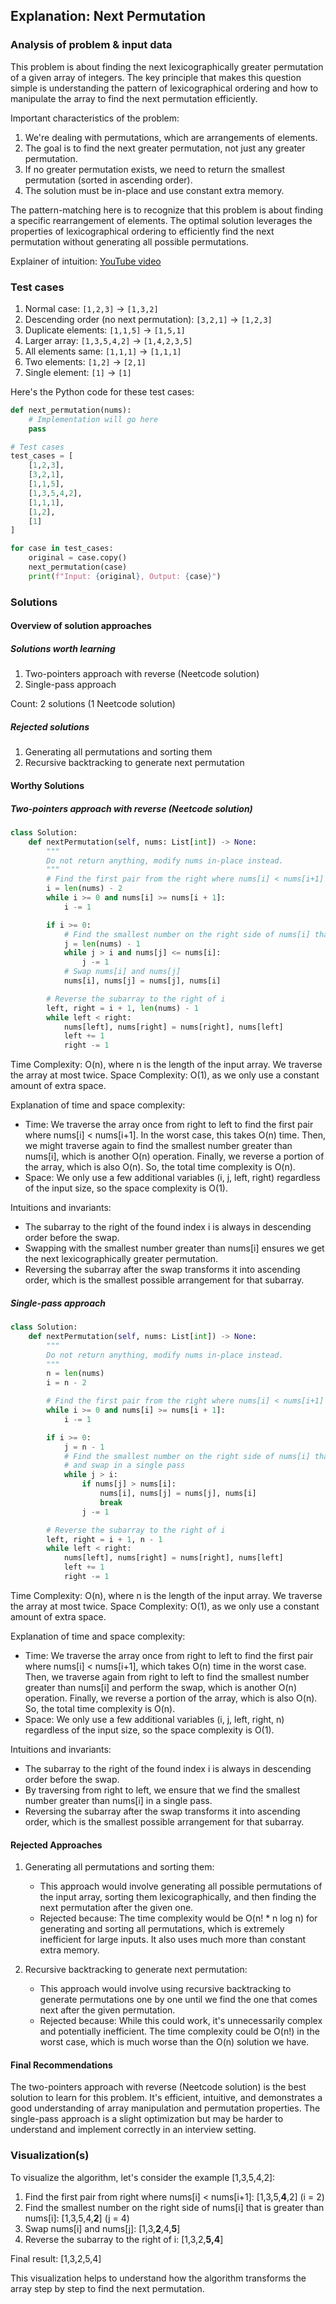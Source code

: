 ## Explanation: Next Permutation

### Analysis of problem & input data

This problem is about finding the next lexicographically greater permutation of a given array of integers. The key principle that makes this question simple is understanding the pattern of lexicographical ordering and how to manipulate the array to find the next permutation efficiently.

Important characteristics of the problem:

1. We're dealing with permutations, which are arrangements of elements.
2. The goal is to find the next greater permutation, not just any greater permutation.
3. If no greater permutation exists, we need to return the smallest permutation (sorted in ascending order).
4. The solution must be in-place and use constant extra memory.

The pattern-matching here is to recognize that this problem is about finding a specific rearrangement of elements. The optimal solution leverages the properties of lexicographical ordering to efficiently find the next permutation without generating all possible permutations.

Explainer of intuition: [YouTube video](https://www.youtube.com/watch?v=quAS1iydq7U)

### Test cases

1. Normal case: `[1,2,3]` → `[1,3,2]`
2. Descending order (no next permutation): `[3,2,1]` → `[1,2,3]`
3. Duplicate elements: `[1,1,5]` → `[1,5,1]`
4. Larger array: `[1,3,5,4,2]` → `[1,4,2,3,5]`
5. All elements same: `[1,1,1]` → `[1,1,1]`
6. Two elements: `[1,2]` → `[2,1]`
7. Single element: `[1]` → `[1]`

Here's the Python code for these test cases:

```python
def next_permutation(nums):
    # Implementation will go here
    pass

# Test cases
test_cases = [
    [1,2,3],
    [3,2,1],
    [1,1,5],
    [1,3,5,4,2],
    [1,1,1],
    [1,2],
    [1]
]

for case in test_cases:
    original = case.copy()
    next_permutation(case)
    print(f"Input: {original}, Output: {case}")
```

### Solutions

#### Overview of solution approaches

##### Solutions worth learning

1. Two-pointers approach with reverse (Neetcode solution)
2. Single-pass approach

Count: 2 solutions (1 Neetcode solution)

##### Rejected solutions

1. Generating all permutations and sorting them
2. Recursive backtracking to generate next permutation

#### Worthy Solutions

##### Two-pointers approach with reverse (Neetcode solution)

```python
class Solution:
    def nextPermutation(self, nums: List[int]) -> None:
        """
        Do not return anything, modify nums in-place instead.
        """
        # Find the first pair from the right where nums[i] < nums[i+1]
        i = len(nums) - 2
        while i >= 0 and nums[i] >= nums[i + 1]:
            i -= 1

        if i >= 0:
            # Find the smallest number on the right side of nums[i] that is greater than nums[i]
            j = len(nums) - 1
            while j > i and nums[j] <= nums[i]:
                j -= 1
            # Swap nums[i] and nums[j]
            nums[i], nums[j] = nums[j], nums[i]

        # Reverse the subarray to the right of i
        left, right = i + 1, len(nums) - 1
        while left < right:
            nums[left], nums[right] = nums[right], nums[left]
            left += 1
            right -= 1
```

Time Complexity: O(n), where n is the length of the input array. We traverse the array at most twice.
Space Complexity: O(1), as we only use a constant amount of extra space.

Explanation of time and space complexity:

- Time: We traverse the array once from right to left to find the first pair where nums[i] < nums[i+1]. In the worst case, this takes O(n) time. Then, we might traverse again to find the smallest number greater than nums[i], which is another O(n) operation. Finally, we reverse a portion of the array, which is also O(n). So, the total time complexity is O(n).
- Space: We only use a few additional variables (i, j, left, right) regardless of the input size, so the space complexity is O(1).

Intuitions and invariants:

- The subarray to the right of the found index i is always in descending order before the swap.
- Swapping with the smallest number greater than nums[i] ensures we get the next lexicographically greater permutation.
- Reversing the subarray after the swap transforms it into ascending order, which is the smallest possible arrangement for that subarray.

##### Single-pass approach

```python
class Solution:
    def nextPermutation(self, nums: List[int]) -> None:
        """
        Do not return anything, modify nums in-place instead.
        """
        n = len(nums)
        i = n - 2

        # Find the first pair from the right where nums[i] < nums[i+1]
        while i >= 0 and nums[i] >= nums[i + 1]:
            i -= 1

        if i >= 0:
            j = n - 1
            # Find the smallest number on the right side of nums[i] that is greater than nums[i]
            # and swap in a single pass
            while j > i:
                if nums[j] > nums[i]:
                    nums[i], nums[j] = nums[j], nums[i]
                    break
                j -= 1

        # Reverse the subarray to the right of i
        left, right = i + 1, n - 1
        while left < right:
            nums[left], nums[right] = nums[right], nums[left]
            left += 1
            right -= 1
```

Time Complexity: O(n), where n is the length of the input array. We traverse the array at most twice.
Space Complexity: O(1), as we only use a constant amount of extra space.

Explanation of time and space complexity:

- Time: We traverse the array once from right to left to find the first pair where nums[i] < nums[i+1], which takes O(n) time in the worst case. Then, we traverse again from right to left to find the smallest number greater than nums[i] and perform the swap, which is another O(n) operation. Finally, we reverse a portion of the array, which is also O(n). So, the total time complexity is O(n).
- Space: We only use a few additional variables (i, j, left, right, n) regardless of the input size, so the space complexity is O(1).

Intuitions and invariants:

- The subarray to the right of the found index i is always in descending order before the swap.
- By traversing from right to left, we ensure that we find the smallest number greater than nums[i] in a single pass.
- Reversing the subarray after the swap transforms it into ascending order, which is the smallest possible arrangement for that subarray.

#### Rejected Approaches

1. Generating all permutations and sorting them:

   - This approach would involve generating all possible permutations of the input array, sorting them lexicographically, and then finding the next permutation after the given one.
   - Rejected because: The time complexity would be O(n! \* n log n) for generating and sorting all permutations, which is extremely inefficient for large inputs. It also uses much more than constant extra memory.

2. Recursive backtracking to generate next permutation:
   - This approach would involve using recursive backtracking to generate permutations one by one until we find the one that comes next after the given permutation.
   - Rejected because: While this could work, it's unnecessarily complex and potentially inefficient. The time complexity could be O(n!) in the worst case, which is much worse than the O(n) solution we have.

#### Final Recommendations

The two-pointers approach with reverse (Neetcode solution) is the best solution to learn for this problem. It's efficient, intuitive, and demonstrates a good understanding of array manipulation and permutation properties. The single-pass approach is a slight optimization but may be harder to understand and implement correctly in an interview setting.

### Visualization(s)

To visualize the algorithm, let's consider the example [1,3,5,4,2]:

1. Find the first pair from right where nums[i] < nums[i+1]:
   [1,3,5,**4**,2] (i = 2)
2. Find the smallest number on the right side of nums[i] that is greater than nums[i]:
   [1,3,5,4,**2**] (j = 4)
3. Swap nums[i] and nums[j]:
   [1,3,**2**,4,**5**]
4. Reverse the subarray to the right of i:
   [1,3,2,**5,4**]

Final result: [1,3,2,5,4]

This visualization helps to understand how the algorithm transforms the array step by step to find the next permutation.

